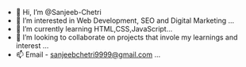 - 👋 Hi, I’m @Sanjeeb-Chetri
- 👀 I’m interested in Web Development, SEO and Digital Marketing ...
- 🌱 I’m currently learning HTML,CSS,JavaScript...
- 💞️ I’m looking to collaborate on projects that invole my learnings and interest ...
- 📫 Email - sanjeebchetri9999@gmail.com ...

<!---
Sanjeeb321/Sanjeeb321 is a ✨ special ✨ repository because its `README.md` (this file) appears on your GitHub profile.
You can click the Preview link to take a look at your changes.
--->
